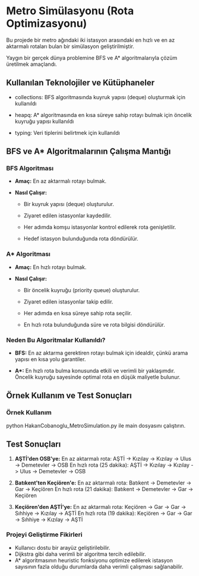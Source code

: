 # Metro Simülasyonu (Rota Optimizasyonu)

Bu projede bir metro ağındaki iki istasyon arasındaki en hızlı ve en az aktarmalı rotaları bulan bir simülasyon geliştirilmiştir.

Yaygın bir gerçek dünya problemine BFS ve A\* algoritmalarıyla çözüm üretilmek amaçlandı.

## Kullanılan Teknolojiler ve Kütüphaneler

- collections: BFS algoritmasında kuyruk yapısı (deque) oluşturmak için kullanıldı

- heapq: A\* algoritmasında en kısa süreye sahip rotayı bulmak için öncelik kuyruğu yapısı kullanıldı

- typing: Veri tiplerini belirtmek için kullanıldı

## BFS ve A\* Algoritmalarının Çalışma Mantığı

### BFS Algoritması

- **Amaç:** En az aktarmalı rotayı bulmak.
- **Nasıl Çalışır:**

  - Bir kuyruk yapısı (deque) oluşturulur.

  - Ziyaret edilen istasyonlar kaydedilir.

  - Her adımda komşu istasyonlar kontrol edilerek rota genişletilir.

  - Hedef istasyon bulunduğunda rota döndürülür.

### A\* Algoritması

- **Amaç:** En hızlı rotayı bulmak.
- **Nasıl Çalışır:**

  - Bir öncelik kuyruğu (priority queue) oluşturulur.

  - Ziyaret edilen istasyonlar takip edilir.

  - Her adımda en kısa süreye sahip rota seçilir.

  - En hızlı rota bulunduğunda süre ve rota bilgisi döndürülür.

### Neden Bu Algoritmalar Kullanıldı?

- **BFS:** En az aktarma gerektiren rotayı bulmak için idealdir, çünkü arama yapısı en kısa yolu garantiler.

- **A\*:** En hızlı rota bulma konusunda etkili ve verimli bir yaklaşımdır. Öncelik kuyruğu sayesinde optimal rota en düşük maliyetle bulunur.

## Örnek Kullanım ve Test Sonuçları

### Örnek Kullanım

python HakanCobanoglu_MetroSimulation.py ile main dosyasını çalıştırın.

## Test Sonuçları

1. **AŞTİ'den OSB'ye:**
   En az aktarmalı rota: AŞTİ -> Kızılay -> Kızılay -> Ulus -> Demetevler -> OSB
   En hızlı rota (25 dakika): AŞTİ -> Kızılay -> Kızılay -> Ulus -> Demetevler -> OSB

2. **Batıkent'ten Keçiören'e:**
   En az aktarmalı rota: Batıkent -> Demetevler -> Gar -> Keçiören
   En hızlı rota (21 dakika): Batıkent -> Demetevler -> Gar -> Keçiören

3. **Keçiören'den AŞTİ'ye:**
   En az aktarmalı rota: Keçiören -> Gar -> Gar -> Sıhhiye -> Kızılay -> AŞTİ
   En hızlı rota (19 dakika): Keçiören -> Gar -> Gar -> Sıhhiye -> Kızılay -> AŞTİ

### Projeyi Geliştirme Fikirleri

- Kullanıcı dostu bir arayüz geliştirilebilir.
- Dijkstra gibi daha verimli bir algoritma tercih edilebilir.
- A\* algoritmasının heuristic fonksiyonu optimize edilerek istasyon sayısının fazla olduğu durumlarda daha verimli çalışması sağlanabilir.
